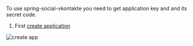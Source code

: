 To use spring-social-vkontakte you need to get application key and and its secret code.

1. First [create application](http://vk.com/editapp?act=create)

![create app](https://raw.github.com/wiki/vkolodrevskiy/spring-social-vkontakte/images/createApp.png)
